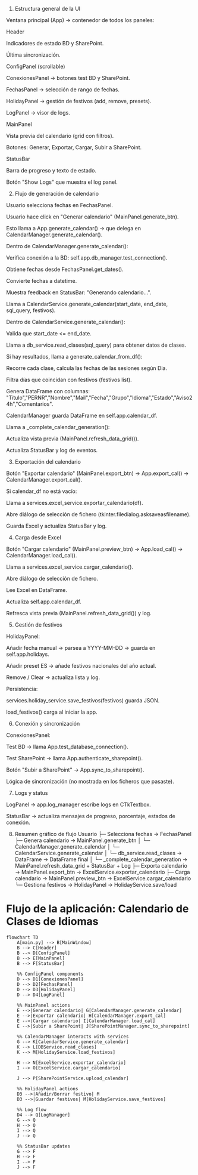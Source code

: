 1. Estructura general de la UI

Ventana principal (App) → contenedor de todos los paneles:

Header

Indicadores de estado BD y SharePoint.

Última sincronización.

ConfigPanel (scrollable)

ConexionesPanel → botones test BD y SharePoint.

FechasPanel → selección de rango de fechas.

HolidayPanel → gestión de festivos (add, remove, presets).

LogPanel → visor de logs.

MainPanel

Vista previa del calendario (grid con filtros).

Botones: Generar, Exportar, Cargar, Subir a SharePoint.

StatusBar

Barra de progreso y texto de estado.

Botón "Show Logs" que muestra el log panel.

2. Flujo de generación de calendario

Usuario selecciona fechas en FechasPanel.

Usuario hace click en "Generar calendario" (MainPanel.generate_btn).

Esto llama a App.generate_calendar() → que delega en CalendarManager.generate_calendar().

Dentro de CalendarManager.generate_calendar():

Verifica conexión a la BD: self.app.db_manager.test_connection().

Obtiene fechas desde FechasPanel.get_dates().

Convierte fechas a datetime.

Muestra feedback en StatusBar: "Generando calendario...".

Llama a CalendarService.generate_calendar(start_date, end_date, sql_query, festivos).

Dentro de CalendarService.generate_calendar():

Valida que start_date <= end_date.

Llama a db_service.read_clases(sql_query) para obtener datos de clases.

Si hay resultados, llama a generate_calendar_from_df():

Recorre cada clase, calcula las fechas de las sesiones según Dia.

Filtra días que coincidan con festivos (festivos list).

Genera DataFrame con columnas: "Título","PERNR","Nombre","Mail","Fecha","Grupo","Idioma","Estado","Aviso24h","Comentarios".

CalendarManager guarda DataFrame en self.app.calendar_df.

Llama a _complete_calendar_generation():

Actualiza vista previa (MainPanel.refresh_data_grid()).

Actualiza StatusBar y log de eventos.

3. Exportación del calendario

Botón "Exportar calendario" (MainPanel.export_btn) → App.export_cal() → CalendarManager.export_cal().

Si calendar_df no está vacío:

Llama a services.excel_service.exportar_calendario(df).

Abre diálogo de selección de fichero (tkinter.filedialog.asksaveasfilename).

Guarda Excel y actualiza StatusBar y log.

4. Carga desde Excel

Botón "Cargar calendario" (MainPanel.preview_btn) → App.load_cal() → CalendarManager.load_cal().

Llama a services.excel_service.cargar_calendario().

Abre diálogo de selección de fichero.

Lee Excel en DataFrame.

Actualiza self.app.calendar_df.

Refresca vista previa (MainPanel.refresh_data_grid()) y log.

5. Gestión de festivos

HolidayPanel:

Añadir fecha manual → parsea a YYYY-MM-DD → guarda en self.app.holidays.

Añadir preset ES → añade festivos nacionales del año actual.

Remove / Clear → actualiza lista y log.

Persistencia:

services.holiday_service.save_festivos(festivos) guarda JSON.

load_festivos() carga al iniciar la app.

6. Conexión y sincronización

ConexionesPanel:

Test BD → llama App.test_database_connection().

Test SharePoint → llama App.authenticate_sharepoint().

Botón "Subir a SharePoint" → App.sync_to_sharepoint().

Lógica de sincronización (no mostrada en los ficheros que pasaste).

7. Logs y status

LogPanel → app.log_manager escribe logs en CTkTextbox.

StatusBar → actualiza mensajes de progreso, porcentaje, estados de conexión.

8. Resumen gráfico de flujo
Usuario
 ├─ Selecciona fechas → FechasPanel
 ├─ Genera calendario → MainPanel.generate_btn
 │   └─ CalendarManager.generate_calendar
 │       └─ CalendarService.generate_calendar
 │           └─ db_service.read_clases → DataFrame → DataFrame final
 │       └─ _complete_calendar_generation → MainPanel.refresh_data_grid + StatusBar + Log
 ├─ Exporta calendario → MainPanel.export_btn → ExcelService.exportar_calendario
 ├─ Carga calendario → MainPanel.preview_btn → ExcelService.cargar_calendario
 └─ Gestiona festivos → HolidayPanel → HolidayService.save/load

 # Flujo de la aplicación: Calendario de Clases de Idiomas

```mermaid
flowchart TD
    A[main.py] --> B[MainWindow]
    B --> C[Header]
    B --> D[ConfigPanel]
    B --> E[MainPanel]
    B --> F[StatusBar]

    %% ConfigPanel components
    D --> D1[ConexionesPanel]
    D --> D2[FechasPanel]
    D --> D3[HolidayPanel]
    D --> D4[LogPanel]

    %% MainPanel actions
    E -->|Generar calendario| G[CalendarManager.generate_calendar]
    E -->|Exportar calendario| H[CalendarManager.export_cal]
    E -->|Cargar calendario| I[CalendarManager.load_cal]
    E -->|Subir a SharePoint| J[SharePointManager.sync_to_sharepoint]

    %% CalendarManager interacts with services
    G --> K[CalendarService.generate_calendar]
    K --> L[DBService.read_clases]
    K --> M[HolidayService.load_festivos]
    
    H --> N[ExcelService.exportar_calendario]
    I --> O[ExcelService.cargar_calendario]

    J --> P[SharePointService.upload_calendar]

    %% HolidayPanel actions
    D3 -->|Añadir/Borrar festivo| M
    D3 -->|Guardar festivos| M[HolidayService.save_festivos]

    %% Log flow
    D4 --> Q[LogManager]
    G --> Q
    H --> Q
    I --> Q
    J --> Q

    %% StatusBar updates
    G --> F
    H --> F
    I --> F
    J --> F